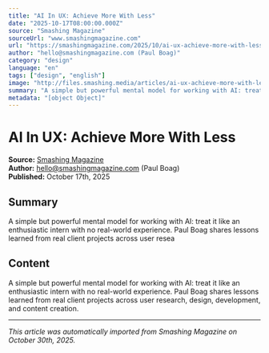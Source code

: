 ```yaml
---
title: "AI In UX: Achieve More With Less"
date: "2025-10-17T08:00:00.000Z"
source: "Smashing Magazine"
sourceUrl: "www.smashingmagazine.com"
url: "https://smashingmagazine.com/2025/10/ai-ux-achieve-more-with-less/"
author: "hello@smashingmagazine.com (Paul Boag)"
category: "design"
language: "en"
tags: ["design", "english"]
image: "http://files.smashing.media/articles/ai-ux-achieve-more-with-less/ai-ux-achieve-more-with-less.jpg"
summary: "A simple but powerful mental model for working with AI: treat it like an enthusiastic intern with no real-world experience. Paul Boag shares lessons learned from real client projects across user resea"
metadata: "[object Object]"
---
```


# AI In UX: Achieve More With Less

**Source:** [Smashing Magazine](https://smashingmagazine.com/2025/10/ai-ux-achieve-more-with-less/)  
**Author:** hello@smashingmagazine.com (Paul Boag)  
**Published:** October 17th, 2025  

## Summary

A simple but powerful mental model for working with AI: treat it like an enthusiastic intern with no real-world experience. Paul Boag shares lessons learned from real client projects across user resea

## Content

A simple but powerful mental model for working with AI: treat it like an enthusiastic intern with no real-world experience. Paul Boag shares lessons learned from real client projects across user research, design, development, and content creation.

---

*This article was automatically imported from Smashing Magazine on October 30th, 2025.*
